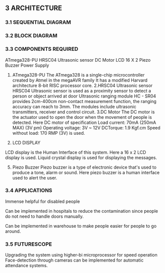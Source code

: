 ## 3 ARCHITECTURE
### 3.1 SEQUENTIAL DIAGRAM

### 3.2 BLOCK DIAGRAM

### 3.3 COMPONENTS REQUIRED
ATmega328-PU
HRSC04 Ultrasonic sensor
 DC Motor
LCD 16 X 2
Piezo Buzzer
Power Supply
1. ATmega328-PU
The ATmega328 is a single-chip microcontroller created by Atmel in the megaAVR family It has a modified Harvard architecture 8-bit RISC processor core.
2.HRSC04 Ultrasonic sensor
 HRSC04 Ultrasonic sensor is used as a proximity sensor to detect a    person or object arrived at door
Ultrasonic ranging module HC - SR04 provides 2cm-400cm non-contact measurement function, the ranging accuracy can reach to 3mm. The modules include ultrasonic transmitters, receiver and control circuit.
3.DC Motor
The DC motor is the actuator used to open the door when the movement of people is detected.
Here DC motor of specification 
          Load current: 70mA (250mA MAX) (3V pm)
          Operating voltage: 3V ~ 12V DCTorque: 1.9 Kgf.cm
           Speed without load: 170 RMP (3V) is  used.


4. LCD DISPLAY
         
  LCD display is the Human Interface of this system. Here a 16 x 2 LCD display is used. Liquid crystal display is used for displaying the messages. 

5. Piezo Buzzer
 Piezo buzzer is a type of electronic device that's used to produce a tone, alarm or sound.
Here piezo buzzer is a human interface used to alert  the user.
### 3.4 APPLICATIONS
Immense helpful for disabled people

Can be implemented in hospitals to reduce the contamination since people do not need to 
handle doors manually.

Can be implemented in warehouse to make people easier for people to go around.
### 3.5 FUTURESCOPE
Upgrading the system using higher-bi microprocessor for speed operation
Face-detection through cameras can be implemented for automatic attendance systems.
